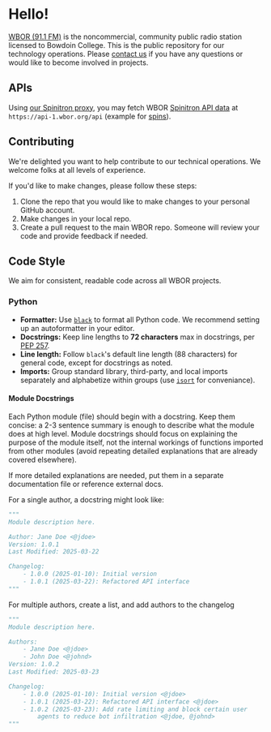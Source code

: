 # Hello!

[WBOR (91.1 FM)](https://wbor.org) is the noncommercial, community public radio station licensed to Bowdoin College. This is the public repository for our technology operations. Please [contact us](https://wbor.org/contact) if you have any questions or would like to become involved in projects.

## APIs

Using [our Spinitron proxy](https://github.com/WBOR-91-1-FM/spinitron-proxy), you may fetch WBOR [Spinitron API data](https://spinitron.github.io/v2api/) at `https://api-1.wbor.org/api` (example for [spins](https://api-1.wbor.org/api/spins)).

## Contributing
We're delighted you want to help contribute to our technical operations. We welcome folks at all levels of experience.

If you'd like to make changes, please follow these steps:
1. Clone the repo that you would like to make changes to your personal GitHub account.
2. Make changes in your local repo.
3. Create a pull request to the main WBOR repo. Someone will review your code and provide feedback if needed.

## Code Style

We aim for consistent, readable code across all WBOR projects.

### Python

- **Formatter:** Use [`black`](https://github.com/psf/black) to format all Python code. We recommend setting up an autoformatter in your editor.
- **Docstrings:** Keep line lengths to **72 characters** max in docstrings, per [PEP 257](https://peps.python.org/pep-0257/).
- **Line length:** Follow `black`'s default line length (88 characters) for general code, except for docstrings as noted.
- **Imports:** Group standard library, third-party, and local imports separately and alphabetize within groups (use [`isort`](https://pycqa.github.io/isort/) for conveniance).

#### Module Docstrings

Each Python module (file) should begin with a docstring. Keep them concise: a 2-3 sentence summary is enough to describe what the module does at high level. Module docstrings should focus on explaining the purpose of the module itself, not the internal workings of functions imported from other modules (avoid repeating detailed explanations that are already covered elsewhere). 

If more detailed explanations are needed, put them in a separate documentation file or reference external docs.

For a single author, a docstring might look like:

```python
"""
Module description here.

Author: Jane Doe <@jdoe>
Version: 1.0.1
Last Modified: 2025-03-22

Changelog:
    - 1.0.0 (2025-01-10): Initial version
    - 1.0.1 (2025-03-22): Refactored API interface
"""
```

For multiple authors, create a list, and add authors to the changelog

```python
"""
Module description here.

Authors:
    - Jane Doe <@jdoe>
    - John Doe <@johnd>
Version: 1.0.2
Last Modified: 2025-03-23

Changelog:
    - 1.0.0 (2025-01-10): Initial version <@jdoe>
    - 1.0.1 (2025-03-22): Refactored API interface <@jdoe>
    - 1.0.2 (2025-03-23): Add rate limiting and block certain user 
        agents to reduce bot infiltration <@jdoe, @johnd>
"""
```

